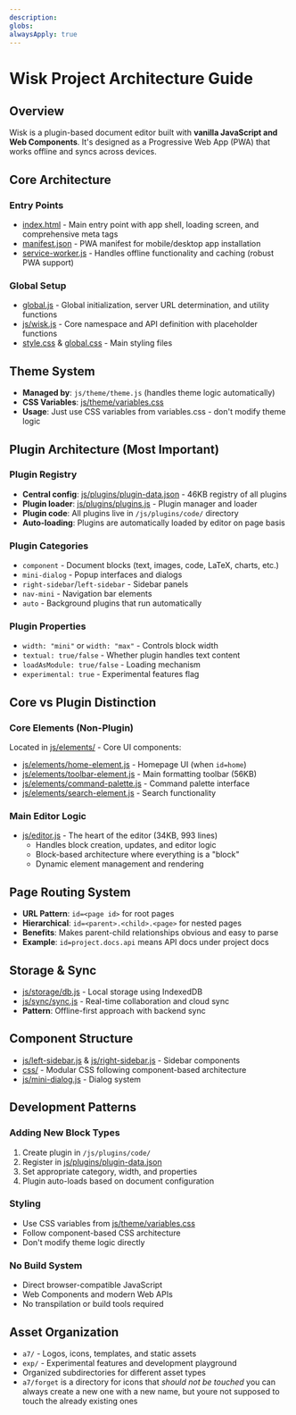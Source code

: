 ```yaml
---
description: 
globs: 
alwaysApply: true
---
```

# Wisk Project Architecture Guide

## Overview
Wisk is a plugin-based document editor built with **vanilla JavaScript and Web Components**. It's designed as a Progressive Web App (PWA) that works offline and syncs across devices.

## Core Architecture

### Entry Points
- [index.html](mdc:index.html) - Main entry point with app shell, loading screen, and comprehensive meta tags
- [manifest.json](mdc:manifest.json) - PWA manifest for mobile/desktop app installation
- [service-worker.js](mdc:service-worker.js) - Handles offline functionality and caching (robust PWA support)

### Global Setup
- [global.js](mdc:global.js) - Global initialization, server URL determination, and utility functions
- [js/wisk.js](mdc:js/wisk.js) - Core namespace and API definition with placeholder functions
- [style.css](mdc:style.css) & [global.css](mdc:global.css) - Main styling files

## Theme System
- **Managed by**: `js/theme/theme.js` (handles theme logic automatically)
- **CSS Variables**: [js/theme/variables.css](mdc:js/theme/variables.css)
- **Usage**: Just use CSS variables from variables.css - don't modify theme logic

## Plugin Architecture (Most Important)

### Plugin Registry
- **Central config**: [js/plugins/plugin-data.json](mdc:js/plugins/plugin-data.json) - 46KB registry of all plugins
- **Plugin loader**: [js/plugins/plugins.js](mdc:js/plugins/plugins.js) - Plugin manager and loader
- **Plugin code**: All plugins live in `/js/plugins/code/` directory
- **Auto-loading**: Plugins are automatically loaded by editor on page basis

### Plugin Categories
- `component` - Document blocks (text, images, code, LaTeX, charts, etc.)
- `mini-dialog` - Popup interfaces and dialogs
- `right-sidebar`/`left-sidebar` - Sidebar panels
- `nav-mini` - Navigation bar elements
- `auto` - Background plugins that run automatically

### Plugin Properties
- `width: "mini"` or `width: "max"` - Controls block width
- `textual: true/false` - Whether plugin handles text content
- `loadAsModule: true/false` - Loading mechanism
- `experimental: true` - Experimental features flag

## Core vs Plugin Distinction

### Core Elements (Non-Plugin)
Located in [js/elements/](mdc:js/elements) - Core UI components:
- [js/elements/home-element.js](mdc:js/elements/home-element.js) - Homepage UI (when `id=home`)
- [js/elements/toolbar-element.js](mdc:js/elements/toolbar-element.js) - Main formatting toolbar (56KB)
- [js/elements/command-palette.js](mdc:js/elements/command-palette.js) - Command palette interface
- [js/elements/search-element.js](mdc:js/elements/search-element.js) - Search functionality

### Main Editor Logic
- [js/editor.js](mdc:js/editor.js) - The heart of the editor (34KB, 993 lines)
  - Handles block creation, updates, and editor logic
  - Block-based architecture where everything is a "block"
  - Dynamic element management and rendering

## Page Routing System
- **URL Pattern**: `id=<page id>` for root pages
- **Hierarchical**: `id=<parent>.<child>.<page>` for nested pages
- **Benefits**: Makes parent-child relationships obvious and easy to parse
- **Example**: `id=project.docs.api` means API docs under project docs

## Storage & Sync
- [js/storage/db.js](mdc:js/storage/db.js) - Local storage using IndexedDB
- [js/sync/sync.js](mdc:js/sync/sync.js) - Real-time collaboration and cloud sync
- **Pattern**: Offline-first approach with backend sync

## Component Structure
- [js/left-sidebar.js](mdc:js/left-sidebar.js) & [js/right-sidebar.js](mdc:js/right-sidebar.js) - Sidebar components
- [css/](mdc:css) - Modular CSS following component-based architecture
- [js/mini-dialog.js](mdc:js/mini-dialog.js) - Dialog system

## Development Patterns

### Adding New Block Types
1. Create plugin in `/js/plugins/code/`
2. Register in [js/plugins/plugin-data.json](mdc:js/plugins/plugin-data.json)
3. Set appropriate category, width, and properties
4. Plugin auto-loads based on document configuration

### Styling
- Use CSS variables from [js/theme/variables.css](mdc:js/theme/variables.css)
- Follow component-based CSS architecture
- Don't modify theme logic directly

### No Build System
- Direct browser-compatible JavaScript
- Web Components and modern Web APIs
- No transpilation or build tools required

## Asset Organization
- `a7/` - Logos, icons, templates, and static assets
- `exp/` - Experimental features and development playground
- Organized subdirectories for different asset types
- `a7/forget` is a directory for icons that *should not be touched* you can always create a new one with a new name, but youre not supposed to touch the already existing ones
